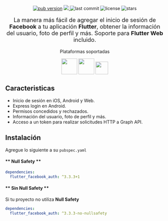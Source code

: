 <!-- ![image](https://user-images.githubusercontent.com/15864336/101827170-f5ce3180-3afd-11eb-9a60-5933a15f337b.png) -->

<p align="center">
  <a href="https://pub.dev/packages/flutter_facebook_auth"><img alt="pub version" src="https://img.shields.io/pub/v/flutter_facebook_auth?color=%2300b0ff&label=flutter_facebook_auth&style=flat-square"></a>
  <a href="https://codecov.io/gh/darwin-morocho/flutter-facebook-auth">
  <img src="https://codecov.io/gh/darwin-morocho/flutter-facebook-auth/branch/master/graph/badge.svg?token=XEXUNVP0UK"/>
  </a>
  <img alt="last commit" src="https://img.shields.io/github/last-commit/the-meedu-app/flutter-facebook-auth?color=%23ffa000&style=flat-square"/>
  <img alt="license" src="https://img.shields.io/github/license/the-meedu-app/flutter-facebook-auth?style=flat-square"/>
  <img alt="stars" src="https://img.shields.io/github/stars/the-meedu-app/flutter-facebook-auth?style=social"/>
</p>

<div style="text-align: center">
<p style="font-size:18px;">La manera más fácil de agregar el inicio de sesión de <b>Facebook</b> a tu aplicación <b>Flutter</b>, obtener la información del usuario, foto de perfil y más. Soporte para <b>Flutter Web</b> incluido.</p>
  <p>Plataformas soportadas</p>
  <div>
    <img src="/assets/android.png" width="50" />
    <img src="/assets/ios.png" width="50" />
    <img src="/assets/web.png" width="40" />
  </div>
</div>

## Caracteristicas

- Inicio de sesión en iOS, Android y Web.
- Express login en Android.
- Permisos concedidos y rechazados.
- Información del usuario, foto de perfil y más.
- Acceso a un token para realizar solicitudes HTTP a Graph API.

## Instalación

Agregue lo siguiente a su `pubspec.yaml`

<!-- tabs:start -->

#### ** Null Safety **

```yaml
dependencies:
  flutter_facebook_auth: ^3.3.3+1
```

#### ** Sin Null Safety **
Si tu proyecto no utiliza **Null Safety**

```yaml
dependencies:
  flutter_facebook_auth: ^3.3.3-no-nullsafety
```

<!-- tabs:end -->